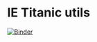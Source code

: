 # IE Titanic utils

[![Binder](https://mybinder.org/badge_logo.svg)](https://mybinder.org/v2/gh/astrojuanlu/ie-titanic-utils-a/main)

